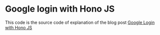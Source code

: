 # Google login with Hono JS

This code is the source code of explanation of the blog post [Google Login with Hono JS](https://monoald.github.io/blog/google-login-in-hono/)
